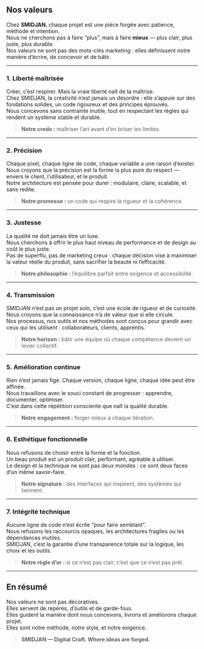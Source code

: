 ﻿## Nos valeurs

Chez **SMIDJAN**, chaque projet est une pièce forgée avec patience, méthode et intention.  
Nous ne cherchons pas à faire “plus”, mais à faire **mieux** — plus clair, plus juste, plus durable.  
Nos valeurs ne sont pas des mots-clés marketing : elles définissent notre manière d’écrire, de concevoir et de bâtir.

---

### **1. Liberté maîtrisée**
Créer, c’est respirer. Mais la vraie liberté naît de la maîtrise.  
Chez SMIDJAN, la créativité n’est jamais un désordre : elle s’appuie sur des fondations solides, un code rigoureux et des principes éprouvés.  
Nous concevons sans contrainte inutile, tout en respectant les règles qui rendent un système stable et durable.

> **Notre credo :** maîtriser l’art avant d’en briser les limites.

---

### **2. Précision**
Chaque pixel, chaque ligne de code, chaque variable a une raison d’exister.  
Nous croyons que la précision est la forme la plus pure du respect — envers le client, l’utilisateur, et le produit.  
Notre architecture est pensée pour durer : modulaire, claire, scalable, et sans redite.

> **Notre promesse :** un code qui respire la rigueur et la cohérence.

---

### **3. Justesse**
La qualité ne doit jamais être un luxe.  
Nous cherchons à offrir le plus haut niveau de performance et de design au coût le plus juste.  
Pas de superflu, pas de marketing creux : chaque décision vise à maximiser la valeur réelle du produit, sans sacrifier la beauté ni l’efficacité.

> **Notre philosophie :** l’équilibre parfait entre exigence et accessibilité.

---

### **4. Transmission**
SMIDJAN n’est pas un projet solo, c’est une école de rigueur et de curiosité.  
Nous croyons que la connaissance n’a de valeur que si elle circule.  
Nos processus, nos outils et nos méthodes sont conçus pour grandir avec ceux qui les utilisent : collaborateurs, clients, apprentis.

> **Notre horizon :** bâtir une équipe où chaque compétence devient un levier collectif.

---

### **5. Amélioration continue**
Rien n’est jamais figé. Chaque version, chaque ligne, chaque idée peut être affinée.  
Nous travaillons avec le souci constant de progresser : apprendre, documenter, optimiser.  
C’est dans cette répétition consciente que naît la qualité durable.

> **Notre engagement :** forger mieux à chaque itération.

---

### **6. Esthétique fonctionnelle**
Nous refusons de choisir entre la forme et la fonction.  
Un beau produit est un produit clair, performant, agréable à utiliser.  
Le design et la technique ne sont pas deux mondes : ce sont deux faces d’un même savoir-faire.

> **Notre signature :** des interfaces qui inspirent, des systèmes qui tiennent.

---

### **7. Intégrité technique**
Aucune ligne de code n’est écrite “pour faire semblant”.  
Nous refusons les raccourcis opaques, les architectures fragiles ou les dépendances inutiles.  
SMIDJAN, c’est la garantie d’une transparence totale sur la logique, les choix et les outils.

> **Notre règle d’or :** si ce n’est pas clair, c’est que ce n’est pas prêt.

---

## En résumé

Nos valeurs ne sont pas décoratives.  
Elles servent de repères, d’outils et de garde-fous.  
Elles guident la manière dont nous concevons, livrons et améliorons chaque projet.  
Elles sont notre méthode, notre style, et notre exigence.

> **SMIDJAN — Digital Craft. Where ideas are forged.**
